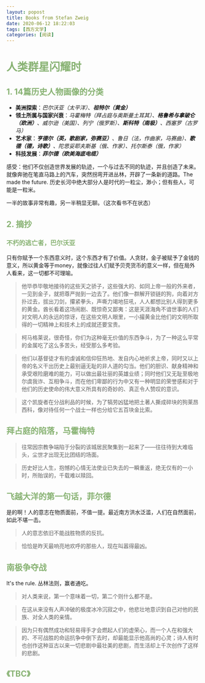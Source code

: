 ```yaml
---
layout: popost
title: Books from Stefan Zweig
date: 2020-06-12 18:22:03
tags: [西方文学]
categories: [阅读]
---
```

**<font color=#89B374> <h1 id="1">  人类群星闪耀时</h1></font>**

**<font color=#89B374> <h2 id="1"> 1. 14篇历史人物画像的分类</h2></font>**
- **美洲探索**：*巴尔沃亚（太平洋）*、***祖特尔（黄金）***
- **领土所属与国家兴衰**：*马霍梅特（拜占庭与奥斯曼土耳其）、**格鲁希与拿破仑（欧洲）**、威尔逊（美国）、列宁（俄罗斯）、**斯科特（南极）**、西塞罗（古罗马）*
- **艺术家**：_**亨德尔（英，歌剧家，弥赛亚）**、鲁日（法，作曲家，马赛曲）、**歌德（德，诗歌）**、陀思妥耶夫斯基（俄、作家）、托尔斯泰（俄，作家）_
- **科技发展**：***菲尔德（欧美海底电缆）***

感受：他们不仅创造世界发展的轨迹，一个与过去不同的轨迹，并且创造了未来。就像奔驰在笔直马路上的汽车，突然拐弯开进丛林，开辟了一条新的道路。The made the future. 历史长河中绝大部分人是时代的一粒尘，渺小；但有些人，可能是一粒米。

一半的故事非常有趣，另一半稍显无聊。（这次看书不在状态）

**<font color=#89B374> <h2 id="1"> 2. 摘抄 </h2></font>**

**<font color=#89B374> <h3 id="1"> 不朽的逃亡者，巴尔沃亚</h3></font>**

只有你赋予一个东西意义时，这个东西才有了价值。人贪财，金子被赋予了金钱的意义，所以黄金等于money，就像过往人们赋予贝壳货币的意义一样，但在局外人看来，这一切都不可理喻。
> 他毕恭毕敬地接待的这些天之骄子，这些强大的、如同上帝一般的外来者，一见到金子，就把尊严抛到一边去了。他们像一群解开锁链的狗，向着对方扑过去，拔出刀剑，攥紧拳头，声嘶力竭地狂吼，人人都想比别人得到更多的黄金。酋长看着这场闹剧、既惊奇又鄙夷：这是天涯海角不谙世事的人们对文明人的永远的惊讶，在这些文明人眼里，一小撮黄金比他们的文明所取得的一切精神上和技术上的成就还要宝贵。

> 柯马格莱说，很奇怪，你们为这种毫无价值的东西争斗，为了一种这么平常的金属吃了这么多苦头，经受那么多考验。

> 他们以基督徒才有的虔诚和信仰狂热地、发自内心地祈求上帝，同时又以上帝的名义干出历史上最别逼无耻的非人道的勾当。他们的胆识、献身精神和承受艰险磨难的能力，可以做出最壮丽的英雄业绩；同时他们又无耻至极地尔虞我诈、互相争斗，而在他们卑鄙的行为中又有一种明显的荣誉感和对于他们的历史使命的伟大意义所具有的奇妙的、真正令人赞叹的意识。

> 这个凯旋者在分战利品的时候，为了犒劳凶猛地把土著人撕成碎块的狗莱昂西科，像对待任何一个战士一样也分给它五百块金比索。

**<font color=#89B374> <h2 id="1">拜占庭的陷落，马霍梅特</h3></font>**
> 往常因宗教争端陷于分裂的该城居民聚集到一起来了——往往待到大难临头，尘世才出现无比团结的场面。

> 历史好比人生，抱憾的心情无法使业已失去的一瞬重返，绝无仅有的一小时，所贻误的，千载难以赎回。

**<font color=#89B374> <h2 id="1">飞越大洋的第一句话，菲尔德</h3></font>**
是的啊！人的意志在物质面前，不值一提。最近南方洪水泛滥，人们在自然面前，如此不堪一击。
> 人的意志依旧不能战胜物质的反抗。

>恰恰是昨天最响亮地欢呼的那些人，现在叫嚣得最凶。

**<font color=#89B374> <h2 id="1"> 南极争夺战</h3></font>**
It's the rule. 丛林法则，赢者通吃。
> 对人类来说，第一个意味着一切，第二个则什么都不是。

> 在这从来没有人声冲破的极度冰冷沉寂之中，他悲壮地意识到自己对他的民族、对全人类的亲情。

> 因为只有偶然成功和轻易得手才会燃起人们的虚荣心，而一个人在和强大的、不可战胜的命运抗争中倒下去时，却最能显示他高尚的心灵；诗人有时也创作这种亘古以来一切悲剧中最壮美的悲剧，而生活却上千次创作了这样的悲剧。

**<font color=#89B374> <h2 id="1">《TBC》</h1></font>**

